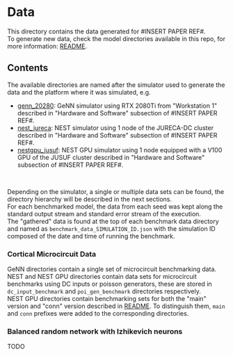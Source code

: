 # Data

This directory contains the data generated for #INSERT PAPER REF#.
<br>
To generate new data, check the model directories available in this repo, for more information: [README](../README.md).

## Contents

The available directories are named after the simulator used to generate the data and the platform where it was simulated, e.g.
 - [genn_20280](genn_20280): GeNN simulator using RTX 2080Ti from "Workstation 1" described in "Hardware and Software" subsection of #INSERT PAPER REF#.
 - [nest_jureca](nest_jureca): NEST simulator using 1 node of the JURECA-DC cluster described in "Hardware and Software" subsection of #INSERT PAPER REF#.
 - [nestgpu_jusuf](nestgpu_jusuf): NEST GPU simulator using 1 node equipped with a V100 GPU of the JUSUF cluster described in "Hardware and Software" subsection of #INSERT PAPER REF#.

<br>

Depending on the simulator, a single or multiple data sets can be found, the directory hierarchy will be described in the next sections.
<br>
For each benchmarked model, the data from each seed was kept along the standard output stream and standard error stream of the execution.
<br>
The "gathered" data is found at the top of each benchmark data directory and named as ```benchmark_data_SIMULATION_ID.json``` with the simulation ID composed of the date and time of running the benchmark.

### Cortical Microcircuit Data

GeNN directories contain a single set of microcircuit benchmarking data.
<br>
NEST and NEST GPU directories contain data sets for microcircuit benchmarks using DC inputs or poisson generators, these are stored in ```dc_input_benchmark``` and ```poi_gen_benchmark``` directories respectively.
<br>
NEST GPU directories contain benchmarking sets for both the "main" version and "conn" version described in [README](../README.md). To distinguish them, ```main``` and ```conn``` prefixes were added to the corresponding directories.

### Balanced random network with Izhikevich neurons

TODO